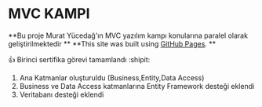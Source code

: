 # MVC KAMPI 
**Bu proje Murat Yücedağ'ın MVC yazılım kampı konularına paralel olarak geliştirilmektedir **
**This site was built using [GitHub Pages](https://pages.github.com/). **


  :+1: Birinci sertifika görevi tamamlandı :shipit:

1. Ana Katmanlar oluşturuldu (Business,Entity,Data Access)
2. Business ve Data Access katmanlarına Entity Framework desteği eklendi
3. Veritabanı desteği eklendi
